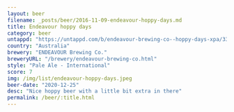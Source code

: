 ```yaml
---
layout: beer
filename: _posts/beer/2016-11-09-endeavour-hoppy-days.md
title: Endeavour hoppy days
category: beer
untappd: "https://untappd.com/b/endeavour-brewing-co--hoppy-days-xpa/3321263"
country: "Australia"
brewery: "ENDEAVOUR Brewing Co."
breweryURL: "/brewery/endeavour-brewing-co.html"
style: "Pale Ale - International"
score: 7
img: /img/list/endeavour-hoppy-days.jpeg
beer-date: "2020-12-25"
desc: "Nice hoppy beer with a little bit extra in there"
permalink: /beer/:title.html
---
```

